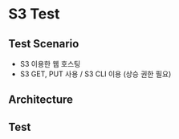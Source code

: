 # S3 Test
## Test Scenario
* S3 이용한 웹 호스팅
* S3 GET, PUT 사용 / S3 CLI 이용 (상승 권한 필요)



## Architecture



## Test


